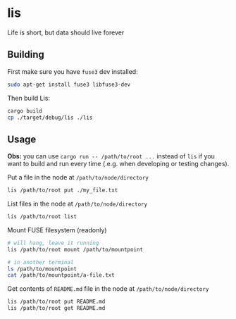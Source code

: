 # lis
Life is short, but data should live forever

## Building
First make sure you have `fuse3` dev installed:
```bash
sudo apt-get install fuse3 libfuse3-dev
```
Then build Lis:
```bash
cargo build
cp ./target/debug/lis ./lis
```

## Usage
**Obs:** you can use `cargo run -- /path/to/root ...` instead of `lis` if you want to build and run every time (.e.g. when developing or testing changes).

Put a file in the node at `/path/to/node/directory`
```bash
lis /path/to/root put ./my_file.txt
```

List files in the node at `/path/to/node/directory`
```bash
lis /path/to/root list
```

Mount FUSE filesystem (readonly)
```bash
# will hang, leave it running
lis /path/to/root mount /path/to/mountpoint

# in another terminal
ls /path/to/mountpoint
cat /path/to/mountpoint/a-file.txt
```

Get contents of `README.md` file in the node at `/path/to/node/directory`
```bash
lis /path/to/root put README.md
lis /path/to/root get README.md
```




